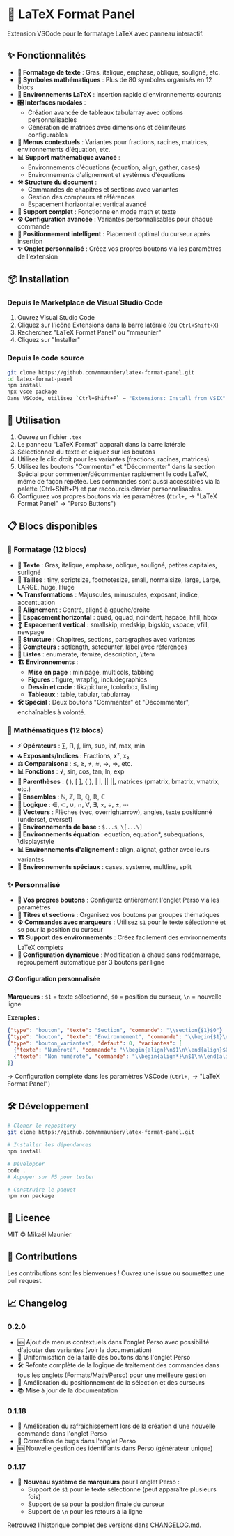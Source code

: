 # 🎨 LaTeX Format Panel

Extension VSCode pour le formatage LaTeX avec panneau interactif.

## ✨ Fonctionnalités

- **📝 Formatage de texte** : Gras, italique, emphase, oblique, souligné, etc.
- **🔢 Symboles mathématiques** : Plus de 80 symboles organisés en 12 blocs
- **📄 Environnements LaTeX** : Insertion rapide d'environnements courants
- **🎛️ Interfaces modales** : 
  - Création avancée de tableaux tabularray avec options personnalisables
  - Génération de matrices avec dimensions et délimiteurs configurables
- **🎯 Menus contextuels** : Variantes pour fractions, racines, matrices, environnements d'équation, etc.
- **📊 Support mathématique avancé** : 
  - Environnements d'équations (equation, align, gather, cases)
  - Environnements d'alignement et systèmes d'équations
- **⚒️ Structure du document** :
  - Commandes de chapitres et sections avec variantes
  - Gestion des compteurs et références
  - Espacement horizontal et vertical avancé
- **🔄 Support complet** : Fonctionne en mode math et texte
- **⚙️ Configuration avancée** : Variantes personnalisables pour chaque commande
- **📍 Positionnement intelligent** : Placement optimal du curseur après insertion
- **✨ Onglet personnalisé** : Créez vos propres boutons via les paramètres de l'extension

## 📦 Installation

### Depuis le Marketplace de Visual Studio Code

1. Ouvrez Visual Studio Code
2. Cliquez sur l'icône Extensions dans la barre latérale (ou `Ctrl+Shift+X`)
3. Recherchez "LaTeX Format Panel" ou "mmaunier"
4. Cliquez sur "Installer"

### Depuis le code source

```bash
git clone https://github.com/mmaunier/latex-format-panel.git
cd latex-format-panel
npm install
npx vsce package
Dans VSCode, utilisez `Ctrl+Shift+P` → "Extensions: Install from VSIX" et sélectionnez le fichier généré.
```

## 🚀 Utilisation

1. Ouvrez un fichier `.tex`
2. Le panneau "LaTeX Format" apparaît dans la barre latérale
3. Sélectionnez du texte et cliquez sur les boutons
4. Utilisez le clic droit pour les variantes (fractions, racines, matrices)
5. Utilisez les boutons "Commenter" et "Décommenter" dans la section Spécial pour commenter/décommenter rapidement le code LaTeX, même de façon répétée. Les commandes sont aussi accessibles via la palette (Ctrl+Shift+P) et par raccourcis clavier personnalisables.
6. Configurez vos propres boutons via les paramètres (`Ctrl+,` → "LaTeX Format Panel" → "Perso Buttons")

## 📋 Blocs disponibles

### 🎨 Formatage (12 blocs)
- **📝 Texte** : Gras, italique, emphase, oblique, souligné, petites capitales, surligné
- **📏 Tailles** : tiny, scriptsize, footnotesize, small, normalsize, large, Large, LARGE, huge, Huge
- **🔤 Transformations** : Majuscules, minuscules, exposant, indice, accentuation
- **📐 Alignement** : Centré, aligné à gauche/droite
- **🎯 Espacement horizontal** : quad, qquad, noindent, hspace, hfill, hbox
- **↕️ Espacement vertical** : smallskip, medskip, bigskip, vspace, vfill, newpage
- **📑 Structure** : Chapitres, sections, paragraphes avec variantes
- **🔢 Compteurs** : setlength, setcounter, label avec références
- **📃 Listes** : enumerate, itemize, description, \item
- **🏗️ Environnements** : 
  - **Mise en page** : minipage, multicols, tabbing
  - **Figures** : figure, wrapfig, includegraphics
  - **Dessin et code** : tikzpicture, tcolorbox, listing
  - **Tableaux** : table, tabular, tabularray
- **🛠️ Spécial** : Deux boutons "Commenter" et "Décommenter", enchaînables à volonté.

### 🔢 Mathématiques (12 blocs)
- **⚡ Opérateurs** : ∑, ∏, ∫, lim, sup, inf, max, min
- **🔝 Exposants/Indices** : Fractions, x², x₂
- **⚖️ Comparaisons** : ≤, ≥, ≠, ≈, →, ⇒, etc.
- **📊 Fonctions** : √, sin, cos, tan, ln, exp
- **🔗 Parenthèses** : ( ), [ ], { }, | |, || ||, matrices (pmatrix, bmatrix, vmatrix, etc.)
- **🔢 Ensembles** : ℕ, ℤ, 𝔻, ℚ, ℝ, ℂ
- **🎯 Logique** : ∈, ⊂, ∪, ∩, ∀, ∃, ×, ÷, ±, ⋯
- **📍 Vecteurs** : Flèches (vec, overrightarrow), angles, texte positionné (underset, overset)
- **📐 Environnements de base** : `$...$`, `\[...\]`
- **📝 Environnements équation** : equation, equation*, subequations, \displaystyle
- **📊 Environnements d'alignement** : align, alignat, gather avec leurs variantes
- **🧮 Environnements spéciaux** : cases, systeme, multline, split

### ✨ Personnalisé
- **🎯 Vos propres boutons** : Configurez entièrement l'onglet Perso via les paramètres
- **📝 Titres et sections** : Organisez vos boutons par groupes thématiques
- **⚙️ Commandes avec marqueurs** : Utilisez `$1` pour le texte sélectionné et `$0` pour la position du curseur
- **🏗️ Support des environnements** : Créez facilement des environnements LaTeX complets
- **🔄 Configuration dynamique** : Modification à chaud sans redémarrage, regroupement automatique par 3 boutons par ligne

#### 📋 Configuration personnalisée

**Marqueurs :** `$1` = texte sélectionné, `$0` = position du curseur, `\n` = nouvelle ligne

**Exemples :**
```json
{"type": "bouton", "texte": "Section", "commande": "\\section{$1}$0"}
{"type": "bouton", "texte": "Environnement", "commande": "\\begin{$1}\n$0\n\\end{$1}"}
{"type": "bouton_variantes", "defaut": 0, "variantes": [
  {"texte": "Numéroté", "commande": "\\begin{align}\n$1\n\\end{align}$0"},
  {"texte": "Non numéroté", "commande": "\\begin{align*}\n$1\n\\end{align*}$0"}
]}
```

→ Configuration complète dans les paramètres VSCode (`Ctrl+,` → "LaTeX Format Panel")

## 🛠️ Développement

```bash
# Cloner le repository
git clone https://github.com/mmaunier/latex-format-panel.git

# Installer les dépendances
npm install

# Développer
code .
# Appuyer sur F5 pour tester

# Construire le paquet
npm run package
```

## 📄 Licence

MIT © Mikaël Maunier

## 🤝 Contributions

Les contributions sont les bienvenues ! Ouvrez une issue ou soumettez une pull request.

## 📈 Changelog

### 0.2.0
- 🆕 Ajout de menus contextuels dans l'onglet Perso avec possibilité d'ajouter des variantes (voir la documentation)
- 🎨 Uniformisation de la taille des boutons dans l'onglet Perso
- 🛠️ Refonte complète de la logique de traitement des commandes dans tous les onglets (Formats/Math/Perso) pour une meilleure gestion
- 🎯 Amélioration du positionnement de la sélection et des curseurs
- 📚 Mise à jour de la documentation

### 0.1.18
- 🚀 Amélioration du rafraichissement lors de la création d'une nouvelle commande dans l'onglet Perso
- 🐛 Correction de bugs dans l'onglet Perso
- 🆕 Nouvelle gestion des identifiants dans Perso (générateur unique)

### 0.1.17
- 🎯 **Nouveau système de marqueurs** pour l'onglet Perso :
  - Support de `$1` pour le texte sélectionné (peut apparaître plusieurs fois)
  - Support de `$0` pour la position finale du curseur
  - Support de `\n` pour les retours à la ligne

 Retrouvez l’historique complet des versions dans [CHANGELOG.md](./CHANGELOG.md). 